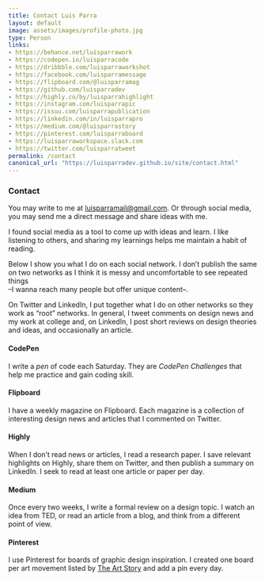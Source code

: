```yaml
---
title: Contact Luis Parra
layout: default
image: assets/images/profile-photo.jpg
type: Person
links:
- https://behance.net/luisparrawork
- https://codepen.io/luisparracode
- https://dribbble.com/luisparraworkshot
- https://facebook.com/luisparramessage
- https://flipboard.com/@luisparramag
- https://github.com/luisparradev
- https://highly.co/by/luisparrahighlight
- https://instagram.com/luisparrapic
- https://issuu.com/luisparrapublication
- https://linkedin.com/in/luisparrapro
- https://medium.com/@luisparrastory
- https://pinterest.com/luisparraboard
- https://luisparraworkspace.slack.com
- https://twitter.com/luisparratweet
permalink: /contact
canonical_url: "https://luisparradev.github.io/site/contact.html"
---
```


<h3>Contact</h3>

<p>You may write to me at <a id="email-link" href="mailto:luisparramail@gmail.com" target="_top">luisparramail@gmail.com</a>. Or through social media, you may send me a direct message and share ideas with me.
</p>

<p>I found social media as a tool to come up with ideas and learn. I like listening to others, and sharing my  learnings helps me maintain a habit of reading.
</p>

<p>Below I show you what I do on each social network. I don’t publish the same on two networks as I think it is messy and uncomfortable to see repeated things<br/>–I wanna reach many people but offer unique content–.
</p>

<p>On Twitter and LinkedIn, I put together what I do on other networks so they work as “root” networks. In general, I tweet comments on design news and my work at college and, on LinkedIn, I post short reviews on design theories and ideas, and occasionally an article.
</p>

<h4>CodePen</h4>

<p> I write a <em>pen</em> of code each Saturday. They are <em>CodePen Challenges</em> that help me practice and gain coding skill.
</p>

<h4>Flipboard</h4>

<p>I have a weekly magazine on Flipboard. Each magazine is a collection of interesting design news and articles that I commented on Twitter.
</p>

<h4>Highly</h4>

<p>When I don’t read news or articles, I read a research paper. I save relevant highlights on Highly, share them on Twitter, and then publish a summary on LinkedIn. I seek to read at least one article or paper per day.
</p>

<h4>Medium</h4>

<p>Once every two weeks, I write a formal review on a design topic. I watch an idea from TED, or read an article from a blog, and think from a different point of view.
</p>

<h4>Pinterest</h4>

<p>I use Pinterest for boards of graphic design inspiration. I created one board per art movement listed by <a href="https://www.theartstory.org/section-movements.htm" target="_blank">The Art Story</a> and add a pin every day.
</p>
